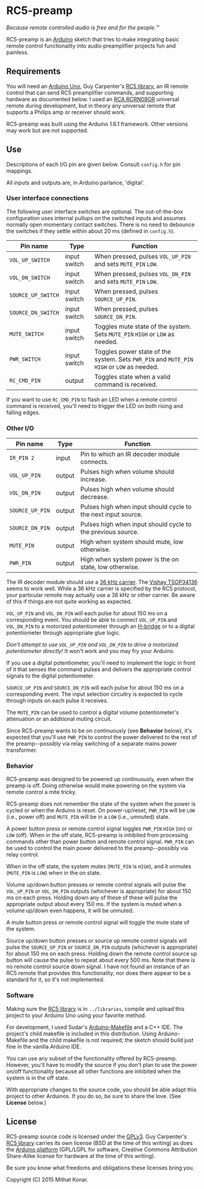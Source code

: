 RC5-preamp
==========
_Because remote controlled audio is free and for the people.™_

RC5-preamp is an [Arduino](http://www.arduino.cc) sketch that tries to make integrating basic remote control functionality into audio preamplifier projects fun and 
painless.

Requirements
------------
You will need an [Arduino Uno](http://www.arduino.cc/en/Main/arduinoBoardUno), 
Guy Carpenter's [RC5 library](https://github.com/guyc/RC5), an IR remote 
control that can send RC5 preamplifier commands, and supporting hardware as 
documented below. I used an 
[RCA RCRN08GR](http://www.rcaaudiovideo.com/remotes/6-8-devices/?sku=RCRN08GR) 
universal remote during development, but in theory any universal remote that
supports a Philips amp or receiver should work.

RC5-preamp was built using the Arduino 1.6.1 framework. Other versions may work 
but are not supported.

Use
-----
Descriptions of each I/O pin are given below. Consult `config.h` for pin
mappings.

All inputs and outputs are, in Arduino parlance, 'digital'.

### User interface connections

The following user interface switches are optional. The out-of-the-box 
configuration uses internal pullups on the switched inputs and assumes normally 
open momentary contact switches. There is no need to  debounce the switches if 
they settle within about 20 ms (defined in `config.h`).

Pin name           | Type         | Function
------------------ | ------------ | -------------------------------
`VOL_UP_SWITCH`    | input switch | When pressed, pulses `VOL_UP_PIN` and sets `MUTE_PIN` `LOW`.
`VOL_DN_SWITCH`    | input switch | When pressed, pulses `VOL_DN_PIN` and sets `MUTE_PIN` `LOW`.
`SOURCE_UP_SWITCH` | input switch | When pressed, pulses `SOURCE_UP_PIN`.
`SOURCE_DN_SWITCH` | input switch | When pressed, pulses `SOURCE_DN_PIN`.
`MUTE_SWITCH`      | input switch | Toggles mute state of the system. Sets `MUTE_PIN` `HIGH` or `LOW` as needed.
`PWR_SWITCH`       | input switch | Toggles power state of the system. Sets `PWR_PIN` and `MUTE_PIN` `HIGH` or `LOW` as needed.
`RC_CMD_PIN`       | output       | Toggles state when a valid command is received.

If you want to use `RC_CMD_PIN` to flash an LED when a remote control 
command is received, you'll need to trigger the LED on both rising and falling 
edges.

### Other I/O

Pin name           | Type   | Function
------------------ | ------ | -------------------------------
`IR_PIN 2`         | input  | Pin to which an IR decoder module connects.
`VOL_UP_PIN`       | output | Pulses high when volume should increase.
`VOL_DN_PIN`       | output | Pulses high when volume should decrease.
`SOURCE_UP_PIN`    | output | Pulses high when input should cycle to the next input source.
`SOURCE_DN_PIN`    | output | Pulses high when input should cycle to the previous source.
`MUTE_PIN`         | output | High when system should mute, low otherwise.
`PWR_PIN`          | output | High when system power is the on state, low otherwise.

The IR decoder module should use a
[36 kHz carrier](http://en.wikipedia.org/wiki/RC-5#Protocol_Details). The 
[Vishay TSOP34136](http://www.vishay.com/docs/82490/tsop321.pdf)
seems to work well. While a 36 kHz carrier is specified by the RC5 protocol,
your particular remote may actually use a 38 kHz or other carrier. Be aware of 
this if things are not quite working as expected.

`VOL_UP_PIN` and `VOL_DN_PIN` will each pulse for about 150 ms on a 
corresponding event. You should be able to connect `VOL_UP_PIN` and 
`VOL_DN_PIN` to a motorized potentiometer through an 
[H-bridge](http://en.wikipedia.org/wiki/H_bridge) or to a digital 
potentiometer through appropriate glue logic.

_Don't attempt to use `VOL_UP_PIN` and `VOL_DN_PIN` to drive a motorized 
potentiometer directly!_ It won't work and you may fry your Arduino.

If you use a digital potentiometer, you'll need to implement the logic in front
of it that senses the command pulses and delivers the appropriate control
signals to the digital potentiometer.

`SOURCE_UP_PIN` and `SOURCE_DN_PIN` will each pulse for about 150 ms on a
corresponding event. The input selection circuitry is expected to cycle through
inputs on each pulse it receives.

The `MUTE_PIN` can be used to control a digital volume potentiometer's 
attenuation or an additional muting circuit.

Since RC5-preamp wants to be on continuously (see **Behavior** below), it's 
expected that you'll use `PWR_PIN` to control the power delivered to the rest 
of the preamp--possibly via relay switching of a separate mains power 
transformer.

### Behavior
RC5-preamp was designed to be powered up continuously, even when the preamp is 
off. Doing otherwise would make powering on the system via remote control a 
mite tricky.

RC5-preamp does not remember the state of the system when the power is cycled 
or when the Arduino is reset. On power-up/reset, `PWR_PIN` will be `LOW`
(i.e., power off) and `MUTE_PIN` will be in a `LOW` (i.e., umnuted) state.

A power button press or remote control signal toggles `PWR_PIN` `HIGH` (on) or 
`LOW` (off).  When in the off state, RC5-preamp is inhibited from processing 
commands other than power button and remote control signal. `PWR_PIN` can be 
used to control the main power delivered to the preamp--possibly via relay
control.

When in the off state, the system mutes (`MUTE_PIN` is `HIGH`), and it unmutes
(`MUTE_PIN` is `LOW`) when in the on state.

Volume up/down button presses or remote control signals will pulse the 
`VOL_UP_PIN` or `VOL_DN_PIN` outputs (whichever is appropriate) for
about 150 ms on each press. Holding down any of these of these will pulse
the appropriate output about every 150 ms. If the system is muted when a 
volume up/down even happens, it will be unmuted.

A mute button press or remote control signal will toggle the mute state of the
system.

Source up/down button presses or source up remote control signals will pulse
the `SOURCE_UP_PIN` or `SOURCE_DN_PIN` outputs (whichever is appropriate) for
about 150 ms on each press. Holding down the remote control source up button
will cause the pulse to repeat about every 500 ms. Note that there is no 
remote  control source down signal. I have not found an instance of an RC5 
remote that  provides  this  functionality, nor does there appear to be a 
standard for it, so it's not implemented.

### Software 
Making sure the [RC5 library](https://github.com/guyc/RC5) is in
`../libraries`, compile and upload this project to your Arduino Uno using 
your favorite method.

For development, I used Sudar's 
[Arduino-Makefile](https://github.com/sudar/Arduino-Makefile) and a C++ IDE. 
The project's child makefile is included in this distribution. Using
Arduino-Makefile and the child makefile is not required; the sketch should 
build just fine in the vanilla Arduino IDE.

You can use any subset of the functionality offered by RC5-preamp. However, 
you'll have to modify the source if you don't plan to use the power on/off
functionality because all other functions are inhibited when the system is in 
the off state.

With appropriate changes to the source code, you should be able adapt this 
project to other Arduinos.  If you do so, be sure to share the love. (See 
**License** below.)

License
-------
RC5-preamp source code is licensed under the
[GPLv3](http://www.gnu.org/licenses/gpl-3.0.html). Guy Carpenter's
[RC5 library](https://github.com/guyc/RC5) carries its own license (BSD at the 
time  of this writing) as does the 
[Arduino platform](http://arduino.cc/en/Main/FAQ) (GPL/LGPL for software,
Creative Commons Attribution Share-Alike license for  hardware at the time of 
this writing).

Be sure you know what freedoms and obligations these licenses bring you.

Copyright (C) 2015 Mithat Konar.
